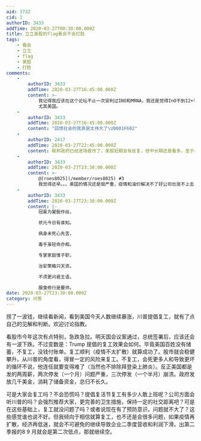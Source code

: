 ```yaml
---
aid: 3732
cid: 1
authorID: 3433
addTime: 2020-03-27T00:30:00.000Z
title: 立立美股的flag看会不会打脸
tags:
    - 看会
    - 立立
    - flag
    - 美股
    - 打脸
comments:
    -
        authorID: 3433
        addTime: 2020-03-27T16:45:00.000Z
        content: >-
            我记得我应该在这个论坛不止一次安利过INO和MRNA，我还是觉得InO不到12+不用卖。今天加上两个疫苗股，vir和dvax。下星期全世界疫情将进入至暗时刻，
            尤其美国。
    -
        authorID: 3433
        addTime: 2020-03-27T16:45:00.000Z
        content: "回馈社会的我真是太伟大了\U0001F602"
    -
        authorID: 2417
        addTime: 2020-03-27T22:45:00.000Z
        content: 联邦政府已经进场救市了，美股短期会有反复，但中长期还是看多，至于标的，个人还是喜欢苹果，亚马逊，微软这种有行业护城河的公司。
    -
        authorID: 3433
        addTime: 2020-03-27T23:30:00.000Z
        content: >-
            @[roes8025](/member/roes8025) #3
            我觉得还早。。。美国的情况还是很严重，疫情和油价解决不了好公司也涨不上去，覆巢之下无完卵啊。
    -
        authorID: 3433
        addTime: 2020-03-27T23:30:00.000Z
        content: |-
            冠冕为裳鬓作丝，

            状元今日有谁知。

            病身未死心先苦，

            毒手虽轻命亦痴。

            专掌家庭惟子职，

            治安策略只天资。

            不须更问君王语，

            服食修行是要师。
date: 2020-03-27T23:30:00.000Z
category: 问答
---
```


捞了一波钱，继续看新闻，看到美国今天人数继续暴涨，川普提倡复工，就有了点自己的见解和判断。欢迎讨论指教。

看股市今年这次有点特别，急跌急拉。明天国会议案通过，总统签署后，应该还会有一波下跌。不过变数是：Trump 提倡的复工效果会如何。毕竟美国百姓没有储蓄，不复工，没钱付账单。复工顺利（疫情不太扩散）就算成功了。股市就会稳健攀升。从川普的角度看，得冒一定的风险来复工。不复工，会死更多人和导致更坏的循环不说，他连任就要变得难了（当然也不排除拜登染上肺炎）。反正美国都是发的两周薪，两次停发（一个月）问题严重，三次停发（一个半月）崩溃。政府发放几千美金，消耗了储备资金，总归不长久。

可是大家会复工吗？不会恐慌吗？提倡复活节复工有多少人敢上班呢？公司方面会听川普的吗？会强烈推荐大家，更完善的卫生措施，保持一定的社交距离吧？可是在这些基础上，复工就没问题了吗？或者说现在有了预防意识，问题就不大了？这些感觉谁也说不好。但我倾向于相信就算复工，也不还是会很多问题，如果疫情再扩散，经济再低迷，就会不可避免的继续导致企业二季度营收和利润下滑。出第二季报的8 9 月就会是第二次低点，那就继续空。
